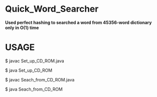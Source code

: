 # Quick_Word_Searcher
**Used perfect hashing to searched a word from 45356-word dictionary only in O(1) time**

# USAGE

$ javac Set_up_CD_ROM.java

$ java Set_up_CD_ROM

$ javac Seach_from_CD_ROM.java

$ java Seach_from_CD_ROM <THE WORD YOU WANT TO SEARCH>


